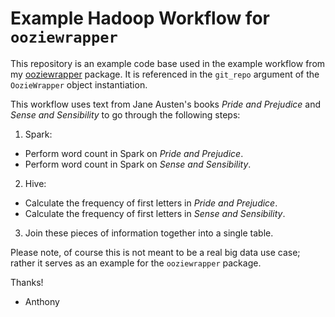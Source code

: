 # Example Hadoop Workflow for `ooziewrapper`

This repository is an example code base used in the example workflow from my
[ooziewrapper](https://github.com/anthonyjgatti/ooziewrapper) package. It is
referenced in the `git_repo` argument of the `OozieWrapper` object instantiation.

This workflow uses text from Jane Austen's books _Pride and Prejudice_ and _Sense
and Sensibility_ to go through the following steps:

1. Spark:
  * Perform word count in Spark on _Pride and Prejudice_.
  * Perform word count in Spark on _Sense and Sensibility_.
2. Hive:
  * Calculate the frequency of first letters in _Pride and Prejudice_.
  * Calculate the frequency of first letters in _Sense and Sensibility_.
3. Join these pieces of information together into a single table.

Please note, of course this is not meant to be a real big data use case; rather
it serves as an example for the `ooziewrapper` package.

Thanks!
- Anthony
